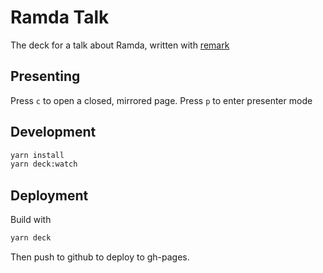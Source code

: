 # Ramda Talk

The deck for a talk about Ramda, written with [remark](https://github.com/gnab/remark)

## Presenting

Press `c` to open a closed, mirrored page.
Press `p` to enter presenter mode

## Development

```bash
yarn install
yarn deck:watch
```

## Deployment

Build with

```bash
yarn deck
```

Then push to github to deploy to gh-pages.
